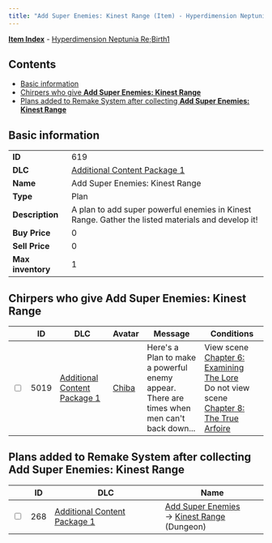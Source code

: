 ```yaml
---
title: "Add Super Enemies: Kinest Range (Item) - Hyperdimension Neptunia Re;Birth1"
---
```


[**Item Index**](/neptunia/rb1/item/index.html) - [Hyperdimension Neptunia Re;Birth1](/neptunia/rb1)

## Contents

- [Basic information](#basic-information)
- [Chirpers who give **Add Super Enemies: Kinest Range**](#chirpers-who-give-add-super-enemies-kinest-range)
- [Plans added to Remake System after collecting **Add Super Enemies: Kinest Range**](#plans-added-to-remake-system-after-collecting-add-super-enemies-kinest-range)

## Basic information

|   |   |
| -- | -- |
| **ID** | 619 |
| **DLC** | [Additional Content Package 1](/neptunia/rb1/dlc/10-pack1.html) |
| **Name** | Add Super Enemies: Kinest Range |
| **Type** | Plan |
| **Description** | A plan to add super powerful enemies in Kinest Range. Gather the listed materials and develop it! |
| **Buy Price** | 0 |
| **Sell Price** | 0 |
| **Max inventory** | 1 |

## Chirpers who give **Add Super Enemies: Kinest Range**

|    | ID | DLC | Avatar | Message | Conditions |
| -- | -- | --- | ------ | ------- | ---------- |
| <input type="checkbox" id="rb1-chirper-event-10-5019" class="trackbox" /> | 5019 | [Additional Content Package 1](/neptunia/rb1/dlc/10-pack1.html) | [Chiba](/neptunia/rb1/avatar/1-219-chiba.html) | Here's a Plan to make a powerful enemy appear.<br />There are times when men can't back down... | View scene [Chapter 6: Examining The Lore](/neptunia/rb1/scene/1-603-chapter-6-examining-the-lore.html)<br />Do not view scene [Chapter 8: The True Arfoire](/neptunia/rb1/scene/1-807-chapter-8-the-true-arfoire.html) |

## Plans added to Remake System after collecting **Add Super Enemies: Kinest Range**

|    | ID | DLC | Name |
| -- | -- | --- | ---- |
| <input type="checkbox" id="rb1-remake-10-268" class="trackbox" /> | 268 | [Additional Content Package 1](/neptunia/rb1/dlc/10-pack1.html) | [Add Super Enemies](/neptunia/rb1/remake/10-268-add-super-enemies.html)<br />→ [Kinest Range](/neptunia/rb1/dungeon/1-114-kinest-range.html) (Dungeon) |